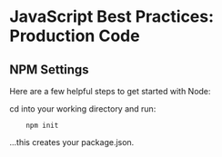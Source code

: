 # **JavaScript Best Practices: Production Code**

## **NPM Settings**

Here are a few helpful steps to get started with Node:

cd into your working directory and run:

        npm init

...this creates your package.json.